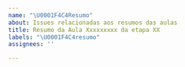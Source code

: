 ```yaml
---
name: "\U0001F4C4Resumo"
about: Issues relacionadas aos resumos das aulas
title: Resumo da Aula Xxxxxxxxx da etapa XX
labels: "\U0001F4C4resumo"
assignees: ''

---
```


<!--
Antes de publicar a issue, lembre-se de clicar na aba "Preview", para visualizar se a formatação está correta =)
-->

<!-- Escreva/insira as imagens após essa linha -->

